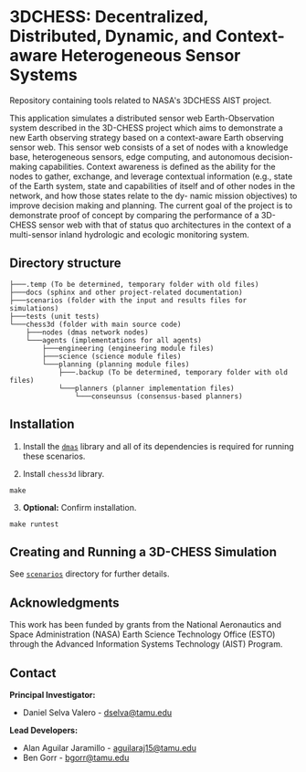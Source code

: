 # 3DCHESS: Decentralized, Distributed, Dynamic, and Context-aware Heterogeneous Sensor Systems

Repository containing tools related to NASA's 3DCHESS AIST project. 

This application simulates a distributed sensor web Earth-Observation system described in the
3D-CHESS project which aims to demonstrate a new Earth
observing strategy based on a context-aware Earth observing
sensor web. This sensor web consists of a set of nodes with a
knowledge base, heterogeneous sensors, edge computing,
and autonomous decision-making capabilities. Context
awareness is defined as the ability for the nodes to gather,
exchange, and leverage contextual information (e.g., state of
the Earth system, state and capabilities of itself and of other
nodes in the network, and how those states relate to the dy-
namic mission objectives) to improve decision making and
planning. The current goal of the project is to demonstrate
proof of concept by comparing the performance of a 3D-
CHESS sensor web with that of status quo architectures in
the context of a multi-sensor inland hydrologic and ecologic
monitoring system.

## Directory structure
```
├───.temp (To be determined, temporary folder with old files)
├───docs (sphinx and other project-related documentation)
├───scenarios (folder with the input and results files for simulations)
├───tests (unit tests)
└───chess3d (folder with main source code)
    ├───nodes (dmas network nodes)
    └───agents (implementations for all agents)
        ├───engineering (engineering module files)
        ├───science (science module files)
        └───planning (planning module files)
            ├───.backup (To be determined, temporary folder with old files)
            └───planners (planner implementation files)
                └───conseunsus (consensus-based planners)
```


## Installation
1. Install the [`dmas`](https://github.com/seakers/DMASpy) library and all of its dependencies is required for running these scenarios.

2. Install `chess3d` library.
```
make 
```

3. **Optional:** Confirm installation.
```
make runtest
```

## Creating and Running a 3D-CHESS Simulation
See [`scenarios`](./scenarios/README.md) directory for further details.

## Acknowledgments
This work has been funded by grants from the National Aeronautics and Space Administration (NASA) Earth Science Technology Office (ESTO) through the Advanced Information Systems Technology (AIST) Program.

## Contact 
**Principal Investigator:** 
- Daniel Selva Valero - <dselva@tamu.edu>

**Lead Developers:** 
- Alan Aguilar Jaramillo - <aguilaraj15@tamu.edu>
- Ben Gorr - <bgorr@tamu.edu>
